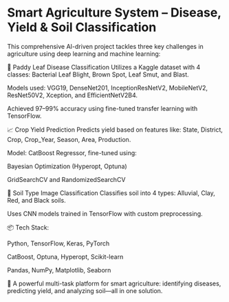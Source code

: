 #  Smart Agriculture System – Disease, Yield & Soil Classification
This comprehensive AI-driven project tackles three key challenges in agriculture using deep learning and machine learning:

🦠 Paddy Leaf Disease Classification
Utilizes a Kaggle dataset with 4 classes:
Bacterial Leaf Blight, Brown Spot, Leaf Smut, and Blast.

Models used: VGG19, DenseNet201, InceptionResNetV2, MobileNetV2, ResNet50V2, Xception, and EfficientNetV2B4.

Achieved 97–99% accuracy using fine-tuned transfer learning with TensorFlow.

📈 Crop Yield Prediction
Predicts yield based on features like:
State, District, Crop, Crop_Year, Season, Area, Production.

Model: CatBoost Regressor, fine-tuned using:

Bayesian Optimization (Hyperopt, Optuna)

GridSearchCV and RandomizedSearchCV

🧪 Soil Type Image Classification
Classifies soil into 4 types:
Alluvial, Clay, Red, and Black soils.

Uses CNN models trained in TensorFlow with custom preprocessing.

📦 Tech Stack:

Python, TensorFlow, Keras, PyTorch

CatBoost, Optuna, Hyperopt, Scikit-learn

Pandas, NumPy, Matplotlib, Seaborn

🔬 A powerful multi-task platform for smart agriculture: identifying diseases, predicting yield, and analyzing soil—all in one solution.
